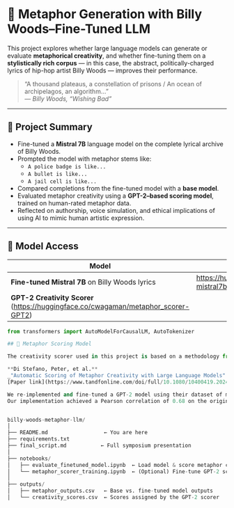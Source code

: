 # 🎤 Metaphor Generation with Billy Woods–Fine-Tuned LLM

This project explores whether large language models can generate or evaluate **metaphorical creativity**, and whether fine-tuning them on a **stylistically rich corpus** — in this case, the abstract, politically-charged lyrics of hip-hop artist Billy Woods — improves their performance.

> “A thousand plateaus, a constellation of prisons / An ocean of archipelagos, an algorithm…”  
> — *Billy Woods, “Wishing Bad”*

---

## 🧠 Project Summary

- Fine-tuned a **Mistral 7B** language model on the complete lyrical archive of Billy Woods.
- Prompted the model with metaphor stems like:
  - `A police badge is like...`
  - `A bullet is like...`
  - `A jail cell is like...`
- Compared completions from the fine-tuned model with a **base model**.
- Evaluated metaphor creativity using a **GPT-2–based scoring model**, trained on human-rated metaphor data.
- Reflected on authorship, voice simulation, and ethical implications of using AI to mimic human artistic expression.

---

## 🔗 Model Access

| Model | Hugging Face Link |
|-------|-------------------|
| **Fine-tuned Mistral 7B** on Billy Woods lyrics | https://huggingface.co/cwagaman/billy_woods-mistral7b  |
| **GPT-2 Creativity Scorer** (https://huggingface.co/cwagaman/metaphor_scorer-GPT2) |

```python
from transformers import AutoModelForCausalLM, AutoTokenizer

## 🧠 Metaphor Scoring Model

The creativity scorer used in this project is based on a methodology from:

**Di Stefano, Peter, et al.**  
_"Automatic Scoring of Metaphor Creativity with Large Language Models"
[Paper link](https://www.tandfonline.com/doi/full/10.1080/10400419.2024.2326343)

We re-implemented and fine-tuned a GPT-2 model using their dataset of metaphors rated by human annotators (-1 to +2).  
Our implementation achieved a Pearson correlation of 0.68 on the original test set.


billy-woods-metaphor-llm/
│
├── README.md                  ← You are here
├── requirements.txt
├── final_script.md           ← Full symposium presentation
│
├── notebooks/
│   ├── evaluate_finetuned_model.ipynb  ← Load model & score metaphor completions
│   └── metaphor_scorer_training.ipynb  ← (Optional) Fine-tune GPT-2 scorer
│
├── outputs/
│   ├── metaphor_outputs.csv   ← Base vs. fine-tuned model outputs
│   └── creativity_scores.csv  ← Scores assigned by the GPT-2 scorer
